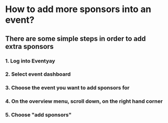 # How to add more sponsors into an event? 


## There are some simple steps in order to add extra sponsors 


### 1. Log into Eventyay


### 2. Select event dashboard 


### 3. Choose the event you want to add sponsors for


### 4. On the overview menu, scroll down, on the right hand corner


### 5. Choose "add sponsors" 


